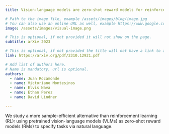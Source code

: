 ```yaml
---
title: Vision-language models are zero-shot reward models for reinforcement learning

# Path to the image file, example /assets/images/blog/image.jpg
# You can also use an online URL as well, example https://www.google.com/image.jpg
image: /assets/images/visual-image.png

# This is optional, if not provided it will not show on the page.
subtitle: arXiv 2023

# This is optional, if not provided the title will not have a link to anywhere
link: https://arxiv.org/pdf/2310.12921.pdf

# Add list of authors here.
# Name is mandatory, url is optional.
authors:
  - name: Juan Rocamonde
  - name: Victoriano Montesinos
  - name: Elvis Nava
  - name: Ethan Perez
  - name: David Lindner

---
```


<!--Abstract-->

We study a more sample-efficient alternative than reinforcement learning (RL): using pretrained vision-language models (VLMs) as zero-shot reward models (RMs) to specify tasks via natural language. 
